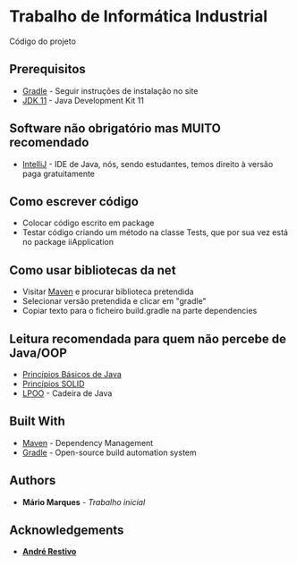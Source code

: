# Trabalho de Informática Industrial

Código do projeto

## Prerequisitos


* [Gradle](https://gradle.org) - Seguir instruções de instalação no site
* [JDK 11](https://www.oracle.com/technetwork/java/javase/downloads/jdk11-downloads-5066655.html) - Java Development Kit 11


## Software não obrigatório mas MUITO recomendado
* [IntelliJ](https://www.jetbrains.com/idea/) - IDE de Java, nós, sendo estudantes, temos direito à versão paga gratuitamente

## Como escrever código
* Colocar código escrito em package
* Testar código criando um método na classe Tests, que por sua vez está no package iiApplication

## Como usar bibliotecas da net
* Visitar [Maven](https://mvnrepository.com) e procurar biblioteca pretendida
* Selecionar versão pretendida e clicar em "gradle"
* Copiar texto para o ficheiro build.gradle na parte dependencies

## Leitura recomendada para quem não percebe de Java/OOP
* [Princípios Básicos de Java](https://web.fe.up.pt/~arestivo/presentation/java/#1)
* [Princípios SOLID](https://web.fe.up.pt/~arestivo/presentation/solid/#17)
* [LPOO](https://web.fe.up.pt/~arestivo/page/courses/2019/lpoo/) - Cadeira de Java


## Built With

* [Maven](https://maven.apache.org/) - Dependency Management
* [Gradle](https://gradle.org) - Open-source build automation system
## Authors

* **Mário Marques** - *Trabalho inicial*

## Acknowledgements

* **[André Restivo](https://web.fe.up.pt/~arestivo/page/)**


